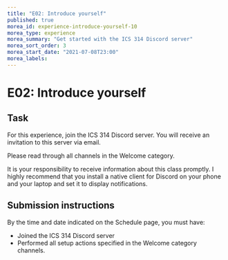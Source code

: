 ```yaml
---
title: "E02: Introduce yourself"
published: true
morea_id: experience-introduce-yourself-10
morea_type: experience
morea_summary: "Get started with the ICS 314 Discord server"
morea_sort_order: 3
morea_start_date: "2021-07-08T23:00"
morea_labels:
---
```


# E02: Introduce yourself

## Task

For this experience, join the ICS 314 Discord server. You will receive an invitation to this server via email.

Please read through all channels in the Welcome category.

It is your responsibility to receive information about this class promptly. I highly recommend that you install a native client for Discord on your phone and your laptop and set it to display notifications.

## Submission instructions

By the time and date indicated on the Schedule page, you must have:

  * Joined the ICS 314 Discord server
  * Performed all setup actions specified in the Welcome category channels.


